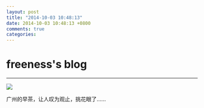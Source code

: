 ```yaml
---
layout: post
title: "2014-10-03 10:48:13"
date: 2014-10-03 10:48:13 +0800
comments: true
categories: 
---
```


# freeness's blog

----------

![](http://okqmqrbgo.bkt.clouddn.com/201410031048131.jpg)

>
广州的早茶，让人叹为观止，挑花眼了……